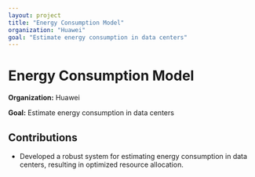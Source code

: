 ```yaml
---
layout: project
title: "Energy Consumption Model"
organization: "Huawei"
goal: "Estimate energy consumption in data centers"
---
```


# Energy Consumption Model

**Organization:** Huawei

**Goal:** Estimate energy consumption in data centers

## Contributions

- Developed a robust system for estimating energy consumption in data centers, resulting in optimized resource allocation.
